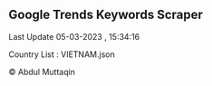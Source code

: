 

## Google Trends Keywords Scraper 
 
Last Update 05-03-2023 , 15:34:16

Country List :
VIETNAM.json



© Abdul Muttaqin 
